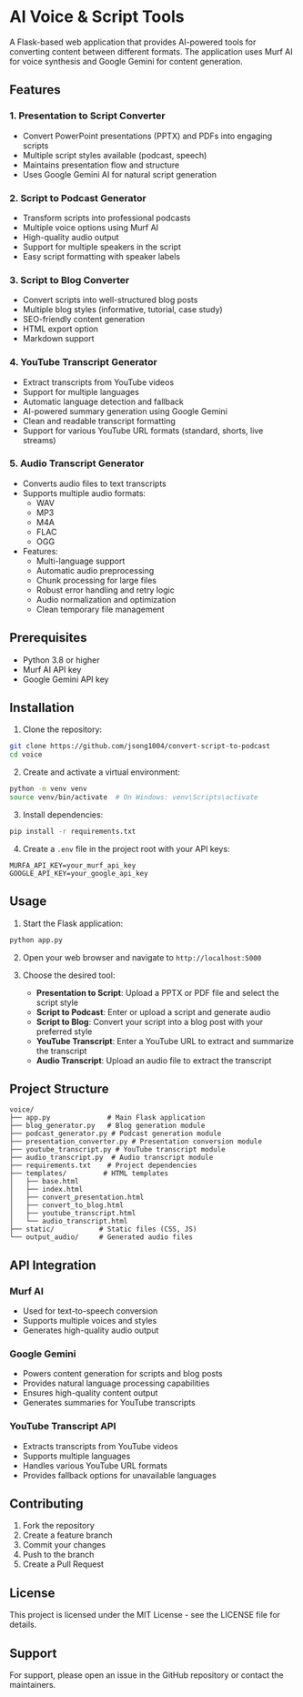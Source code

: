 # AI Voice & Script Tools

A Flask-based web application that provides AI-powered tools for converting content between different formats. The application uses Murf AI for voice synthesis and Google Gemini for content generation.

## Features

### 1. Presentation to Script Converter
- Convert PowerPoint presentations (PPTX) and PDFs into engaging scripts
- Multiple script styles available (podcast, speech)
- Maintains presentation flow and structure
- Uses Google Gemini AI for natural script generation

### 2. Script to Podcast Generator
- Transform scripts into professional podcasts
- Multiple voice options using Murf AI
- High-quality audio output
- Support for multiple speakers in the script
- Easy script formatting with speaker labels

### 3. Script to Blog Converter
- Convert scripts into well-structured blog posts
- Multiple blog styles (informative, tutorial, case study)
- SEO-friendly content generation
- HTML export option
- Markdown support

### 4. YouTube Transcript Generator
- Extract transcripts from YouTube videos
- Support for multiple languages
- Automatic language detection and fallback
- AI-powered summary generation using Google Gemini
- Clean and readable transcript formatting
- Support for various YouTube URL formats (standard, shorts, live streams)

### 5. Audio Transcript Generator
- Converts audio files to text transcripts
- Supports multiple audio formats:
  - WAV
  - MP3
  - M4A
  - FLAC
  - OGG
- Features:
  - Multi-language support
  - Automatic audio preprocessing
  - Chunk processing for large files
  - Robust error handling and retry logic
  - Audio normalization and optimization
  - Clean temporary file management

## Prerequisites

- Python 3.8 or higher
- Murf AI API key
- Google Gemini API key

## Installation

1. Clone the repository:
```bash
git clone https://github.com/jsong1004/convert-script-to-podcast
cd voice
```

2. Create and activate a virtual environment:
```bash
python -m venv venv
source venv/bin/activate  # On Windows: venv\Scripts\activate
```

3. Install dependencies:
```bash
pip install -r requirements.txt
```

4. Create a `.env` file in the project root with your API keys:
```
MURFA_API_KEY=your_murf_api_key
GOOGLE_API_KEY=your_google_api_key
```

## Usage

1. Start the Flask application:
```bash
python app.py
```

2. Open your web browser and navigate to `http://localhost:5000`

3. Choose the desired tool:
   - **Presentation to Script**: Upload a PPTX or PDF file and select the script style
   - **Script to Podcast**: Enter or upload a script and generate audio
   - **Script to Blog**: Convert your script into a blog post with your preferred style
   - **YouTube Transcript**: Enter a YouTube URL to extract and summarize the transcript
   - **Audio Transcript**: Upload an audio file to extract the transcript

## Project Structure

```
voice/
├── app.py              # Main Flask application
├── blog_generator.py   # Blog generation module
├── podcast_generator.py # Podcast generation module
├── presentation_converter.py # Presentation conversion module
├── youtube_transcript.py # YouTube transcript module
├── audio_transcript.py  # Audio transcript module
├── requirements.txt    # Project dependencies
├── templates/         # HTML templates
│   ├── base.html
│   ├── index.html
│   ├── convert_presentation.html
│   ├── convert_to_blog.html
│   ├── youtube_transcript.html
│   └── audio_transcript.html
├── static/           # Static files (CSS, JS)
└── output_audio/     # Generated audio files
```

## API Integration

### Murf AI
- Used for text-to-speech conversion
- Supports multiple voices and styles
- Generates high-quality audio output

### Google Gemini
- Powers content generation for scripts and blog posts
- Provides natural language processing capabilities
- Ensures high-quality content output
- Generates summaries for YouTube transcripts

### YouTube Transcript API
- Extracts transcripts from YouTube videos
- Supports multiple languages
- Handles various YouTube URL formats
- Provides fallback options for unavailable languages

## Contributing

1. Fork the repository
2. Create a feature branch
3. Commit your changes
4. Push to the branch
5. Create a Pull Request

## License

This project is licensed under the MIT License - see the LICENSE file for details.

## Support

For support, please open an issue in the GitHub repository or contact the maintainers.